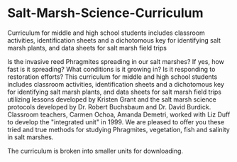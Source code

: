 # Salt-Marsh-Science-Curriculum
Curriculum for middle and high school students includes classroom activities, identification sheets and a dichotomous key for identifying salt marsh plants, and data sheets for salt marsh field trips

Is the invasive reed Phragmites spreading in our salt marshes? If yes, how fast is it spreading? What conditions is it growing in? Is it responding to restoration efforts? This curriculum for middle and high school students includes classroom activities, identification sheets and a dichotomous key for identifying salt marsh plants, and data sheets for salt marsh field trips utilizing lessons developed by Kristen Grant and the salt marsh science protocols developed by Dr. Robert Buchsbaum and Dr. David Burdick. Classroom teachers, Carmen Ochoa, Amanda Demetri, worked with Liz Duff to develop the "integrated unit" in 1999. We are pleased to offer you these tried and true methods for studying Phragmites, vegetation, fish and salinity in salt marshes.

The curriculum is broken into smaller units for downloading.
